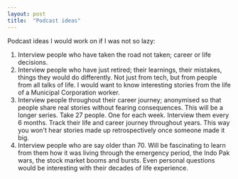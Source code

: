 ```yaml
---
layout: post
title:  "Podcast ideas"
---
```


Podcast ideas I would work on if I was not so lazy:
1. Interview people who have taken the road not taken; career or life decisions.
2. Interview people who have just retired; their learnings, their mistakes, things they would do differently. Not just from tech, but from people from all talks of life. I would want to know interesting stories from the life of a Municipal Corporation worker.
3. Interview people throughout their career journey; anonymised so that people share real stories without fearing consequences. This will be a longer series. Take 27 people. One for each week. Interview them every 6 months. Track their life and career journey throughout years. This way you won't hear stories made up retrospectively once someone made it big.
4. Interview people who are say older than 70. Will be fascinating to learn from them how it was living through the emergency period, the Indo Pak wars, the stock market booms and bursts. Even personal questions would be interesting with their decades of life experience.
